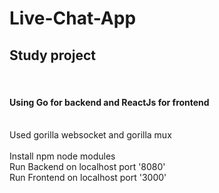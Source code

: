# Live-Chat-App

<h2>Study project</h2><br><h4>Using Go for backend and ReactJs for frontend</h4><br>Used gorilla websocket and gorilla mux<br><br>Install npm node modules<br>Run Backend on localhost port '8080'<br>Run Frontend on localhost port '3000'
